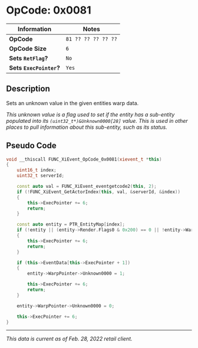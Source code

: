 # OpCode: 0x0081

| Information               | Notes |
|---                        |---    |
| **OpCode**                | `81 ?? ?? ?? ?? ??` |
| **OpCode Size**           | `6`   |
| **Sets `RetFlag`?**       | `No`  |
| **Sets `ExecPointer`?**   | `Yes` |

## Description

Sets an unknown value in the given entities warp data. 

_This unknown value is a flag used to set if the entity has a sub-entity populated into its `(uint32_t*)&Unknown0000[28]` value. This is used in other places to pull information about this sub-entity, such as its status._

## Pseudo Code

```cpp
void __thiscall FUNC_XiEvent_OpCode_0x0081(xievent_t *this)
{
    uint16_t index;
    uint32_t serverId;

    const auto val = FUNC_XiEvent_eventgetcode2(this, 2);
    if (!FUNC_XiEvent_GetActorIndex(this, val, &serverId, &index))
    {
        this->ExecPointer += 6;
        return;
    }

    const auto entity = PTR_EntityMap[index];
    if (!entity || (entity->Render.Flags0 & 0x200) == 0 || !entity->WarpPointer)
    {
        this->ExecPointer += 6;
        return;
    }

    if (this->EventData[this->ExecPointer + 1])
    {
        entity->WarpPointer->Unknown0000 = 1;

        this->ExecPointer += 6;
        return;
    }

    entity->WarpPointer->Unknown0000 = 0;

    this->ExecPointer += 6;
}
```

---

_This data is current as of Feb. 28, 2022 retail client._